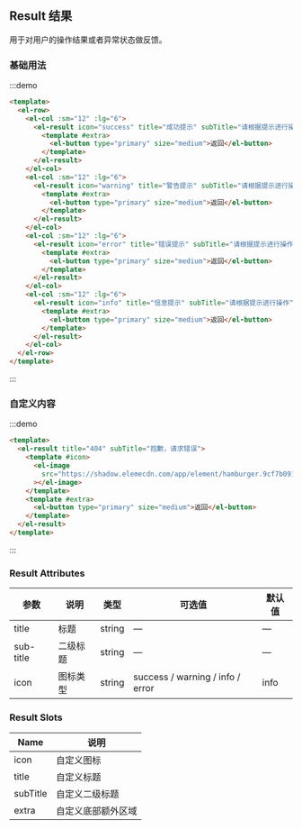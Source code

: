 ## Result 结果

用于对用户的操作结果或者异常状态做反馈。

### 基础用法

:::demo

```html
<template>
  <el-row>
    <el-col :sm="12" :lg="6">
      <el-result icon="success" title="成功提示" subTitle="请根据提示进行操作">
        <template #extra>
          <el-button type="primary" size="medium">返回</el-button>
        </template>
      </el-result>
    </el-col>
    <el-col :sm="12" :lg="6">
      <el-result icon="warning" title="警告提示" subTitle="请根据提示进行操作">
        <template #extra>
          <el-button type="primary" size="medium">返回</el-button>
        </template>
      </el-result>
    </el-col>
    <el-col :sm="12" :lg="6">
      <el-result icon="error" title="错误提示" subTitle="请根据提示进行操作">
        <template #extra>
          <el-button type="primary" size="medium">返回</el-button>
        </template>
      </el-result>
    </el-col>
    <el-col :sm="12" :lg="6">
      <el-result icon="info" title="信息提示" subTitle="请根据提示进行操作">
        <template #extra>
          <el-button type="primary" size="medium">返回</el-button>
        </template>
      </el-result>
    </el-col>
  </el-row>
</template>
```

:::

### 自定义内容

:::demo

```html
<template>
  <el-result title="404" subTitle="抱歉，请求错误">
    <template #icon>
      <el-image
        src="https://shadow.elemecdn.com/app/element/hamburger.9cf7b091-55e9-11e9-a976-7f4d0b07eef6.png"
      ></el-image>
    </template>
    <template #extra>
      <el-button type="primary" size="medium">返回</el-button>
    </template>
  </el-result>
</template>
```

:::

### Result Attributes

| 参数      | 说明     | 类型   | 可选值                           | 默认值 |
| --------- | -------- | ------ | -------------------------------- | ------ |
| title     | 标题     | string | —                                | —      |
| sub-title | 二级标题 | string | —                                | —      |
| icon      | 图标类型 | string | success / warning / info / error | info   |

### Result Slots

| Name     | 说明               |
| -------- | ------------------ |
| icon     | 自定义图标         |
| title    | 自定义标题         |
| subTitle | 自定义二级标题     |
| extra    | 自定义底部额外区域 |
